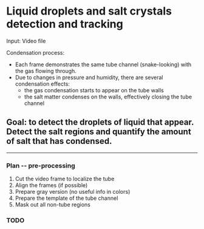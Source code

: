 # Liquid droplets and salt crystals detection and tracking


Input: Video file

Condensation process:
- Each frame demonstrates the same tube channel (snake-looking) with the gas flowing through.
- Due to changes in pressure and humidity, there are several condensation effects: 
    * the gas condensation starts to appear on the tube walls
    * the salt matter condenses on the walls, effectively closing the tube channel

## Goal: to detect the droplets of liquid that appear. Detect the salt regions and quantify the amount of salt that has condensed.

____________________________________________

### Plan -- pre-processing 
1) Cut the video frame to localize the tube
2) Align the frames (if possible)
3) Prepare gray version (no useful info in colors)
4) Prepare the template of the tube channel
5) Mask out all non-tube regions

### TODO